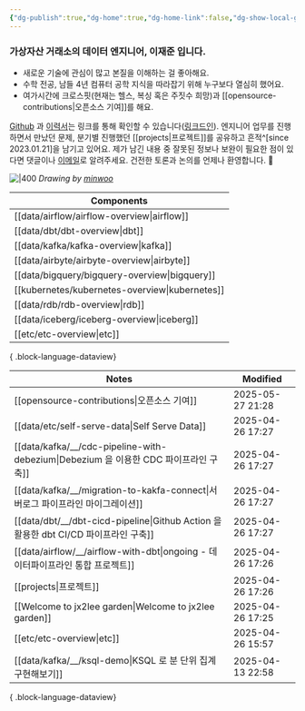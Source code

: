 ```yaml
---
{"dg-publish":true,"dg-home":true,"dg-home-link":false,"dg-show-local-graph":false,"dg-show-backlinks":false,"dg-show-toc":false,"dg-show-inline-title":false,"dg-show-file-tree":false,"dg-enable-search":true,"dg-link-preview":false,"dg-show-tags":false,"dg-pass-frontmatter":false,"permalink":"/Welcome to jx2lee garden/","tags":["gardenEntry"],"dgEnableSearch":true,"dgPassFrontmatter":true,"noteIcon":"","created":"2024-10-02T18:51:46.000+09:00"}
---
```




### 가상자산 거래소의 데이터 엔지니어, 이재준 입니다.

- 새로운 기술에 관심이 많고 본질을 이해하는 걸 좋아해요.
- 수학 전공, 남들 4년 컴퓨터 공학 지식을 따라잡기 위해 누구보다 열심히 했어요.
- 여가시간에 크로스핏(현재는 헬스, 복싱 혹은 주짓수 희망)과 [[opensource-contributions\|오픈소스 기여]]를 해요.


[Github](https://github.com/jx2lee) 과 [이력서](https://github.com/jx2lee/resume/blob/main/resume-kr.pdf)는 링크를 통해 확인할 수 있습니다([링크드인](https://www.linkedin.com/in/jx2lee/)). 엔지니어 업무를 진행하면서 만났던 문제, 분기별 진행했던 [[projects\|프로젝트]]를 공유하고 흔적^[since 2023.01.21]을 남기고 있어요. 제가 남긴 내용 중 잘못된 정보나 보완이 필요한 점이 있다면 댓글이나 [이메일](malito:dev.jaejun.lee.1991@gmail.com)로 알려주세요. 건전한 토론과 논의를 언제나 환영합니다. 🤗


![|400](https://i.imgur.com/IOPpMZJ.jpeg)
*Drawing by [minwoo](https://github.com/tommybebe)*


| Components                                        |
| ------------------------------------------------- |
| [[data/airflow/airflow-overview\|airflow]]     |
| [[data/dbt/dbt-overview\|dbt]]                 |
| [[data/kafka/kafka-overview\|kafka]]           |
| [[data/airbyte/airbyte-overview\|airbyte]]     |
| [[data/bigquery/bigquery-overview\|bigquery]]  |
| [[kubernetes/kubernetes-overview\|kubernetes]] |
| [[data/rdb/rdb-overview\|rdb]]                 |
| [[data/iceberg/iceberg-overview\|iceberg]]     |
| [[etc/etc-overview\|etc]]                      |

{ .block-language-dataview}


| Notes                                                                        | Modified         |
| ---------------------------------------------------------------------------- | ---------------- |
| [[opensource-contributions\|오픈소스 기여]]                                     | 2025-05-27 21:28 |
| [[data/etc/self-serve-data\|Self Serve Data]]                             | 2025-04-26 17:27 |
| [[data/kafka/__/cdc-pipeline-with-debezium\|Debezium 을 이용한 CDC 파이프라인 구축]] | 2025-04-26 17:27 |
| [[data/kafka/__/migration-to-kakfa-connect\|서버로그 파이프라인 마이그레이션]]           | 2025-04-26 17:27 |
| [[data/dbt/__/dbt-cicd-pipeline\|Github Action 을 활용한 dbt CI/CD 파이프라인 구축]] | 2025-04-26 17:27 |
| [[data/airflow/__/airflow-with-dbt\|ongoing - 데이터파이프라인 통합 프로젝트]]          | 2025-04-26 17:26 |
| [[projects\|프로젝트]]                                                        | 2025-04-26 17:26 |
| [[Welcome to jx2lee garden\|Welcome to jx2lee garden]]                    | 2025-04-26 17:25 |
| [[etc/etc-overview\|etc]]                                                 | 2025-04-26 15:57 |
| [[data/kafka/__/ksql-demo\|KSQL 로 분 단위 집계 구현해보기]]                         | 2025-04-13 22:58 |

{ .block-language-dataview}